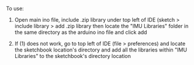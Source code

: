 To use:
1) Open main ino file, include .zip library under top left of IDE (sketch > include library > add .zip library
then locate the "IMU Libraries" folder in the same directory as the arduino ino file and click add

2) If (1) does not work, go to top left of IDE (file > preferences) and locate the sketchbook location's directory and add all the libraries within "IMU Libraries" to the sketchbook's directory location
